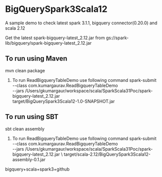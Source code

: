 # BigQuerySpark3Scala12
A sample demo to check latest spark 3.1.1, bigquery connector(0.20.0) and scala 2.12

Get the latest spark-bigquery-latest_2.12.jar from gs://spark-lib/bigquery/spark-bigquery-latest_2.12.jar
## To run using Maven
mvn clean package
1. To run ReadBigqueryTableDemo use following command
spark-submit \
--class com.kumargaurav.ReadBigqueryTableDemo \
--jars /Users/gkumargaur/workspace/scala/SparkScala31Poc/spark-bigquery-latest_2.12.jar \
target/BigQuerySpark3Scala12-1.0-SNAPSHOT.jar 

## To run using SBT
sbt clean assembly
1. To run ReadBigqueryTableDemo use following command
spark-submit \
--class com.kumargaurav.ReadBigqueryTableDemo  \
--jars /Users/gkumargaur/workspace/scala/SparkScala31Poc/spark-bigquery-latest_2.12.jar \ 
target/scala-2.12/BigQuerySpark3Scala12-assembly-0.1.jar 





bigquery+scala+spark3+github
